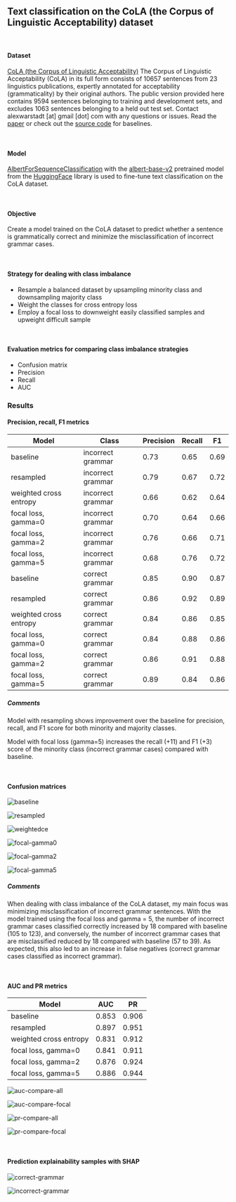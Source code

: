 ## Text classification on the CoLA (the Corpus of Linguistic Acceptability) dataset
<br>

#### Dataset
[CoLA (the Corpus of Linguistic Acceptability)](https://nyu-mll.github.io/CoLA/)
The Corpus of Linguistic Acceptability (CoLA) in its full form consists of 10657 sentences from 23 linguistics publications, expertly annotated for acceptability (grammaticality) by their original authors. The public version provided here contains 9594 sentences belonging to training and development sets, and excludes 1063 sentences belonging to a held out test set. Contact alexwarstadt [at] gmail [dot] com with any questions or issues. Read the [paper](https://arxiv.org/abs/1805.12471) or check out the [source code](https://github.com/nyu-mll/CoLA-baselines) for baselines.

<br>

#### Model
[AlbertForSequenceClassification](https://huggingface.co/transformers/v2.2.0/model_doc/albert.html?highlight=albertforsequenceclassification) with the [albert-base-v2](https://huggingface.co/albert-base-v2) pretrained model from the [HuggingFace](https://huggingface.co/) library is used to fine-tune text classification on the CoLA dataset.

<br>

#### Objective
Create a model trained on the CoLA dataset to predict whether a sentence is grammatically correct and minimize the misclassification of incorrect grammar cases.

<br>

#### Strategy for dealing with class imbalance
- Resample a balanced dataset by upsampling minority class and downsampling majority class
- Weight the classes for cross entropy loss
- Employ a focal loss to downweight easily classified samples and upweight difficult sample

<br>

#### Evaluation metrics for comparing class imbalance strategies
- Confusion matrix
- Precision
- Recall
- AUC

### Results

#### Precision, recall, F1 metrics

| Model | Class | Precision | Recall | F1 |
| --- | --- | --- | --- | --- |
| baseline | incorrect grammar | 0.73 | 0.65 | 0.69 |
| resampled | incorrect grammar | 0.79 | 0.67 | 0.72 |
| weighted cross entropy | incorrect grammar | 0.66 | 0.62 | 0.64 |
| focal loss, gamma=0 | incorrect grammar | 0.70 | 0.64 | 0.66 |
| focal loss, gamma=2 | incorrect grammar | 0.76 | 0.66 | 0.71 |
| focal loss, gamma=5 | incorrect grammar | 0.68 | 0.76 | 0.72 |
| baseline | correct grammar | 0.85 | 0.90 | 0.87 |
| resampled | correct grammar | 0.86 | 0.92 | 0.89 |
| weighted cross entropy | correct grammar | 0.84 | 0.86 | 0.85 |
| focal loss, gamma=0 | correct grammar | 0.84 | 0.88 | 0.86 |
| focal loss, gamma=2 | correct grammar | 0.86 | 0.91 | 0.88 |
| focal loss, gamma=5 | correct grammar | 0.89 | 0.84 | 0.86 |

##### Comments
Model with resampling shows improvement over the baseline for precision, recall, and F1 score for both minority and majority classes.

Model with focal loss (gamma=5) increases the recall (+11) and F1 (+3) score of the minority class (incorrect grammar cases) compared with baseline.

<br>

#### Confusion matrices

![baseline](images/cm_baseline.png)

![resampled](images/cm_resampling.png)

![weightedce](images/cm_weighted-cross-entropy.png)

![focal-gamma0](images/cm_focal-loss-gamma0.png)

![focal-gamma2](images/cm_focal-loss-gamma2.png)

![focal-gamma5](images/cm_focal-loss-gamma5.png)

##### Comments

When dealing with class imbalance of the CoLA dataset, my main focus was minimizing misclassification of incorrect grammar sentences. With the model trained using the focal loss and gamma = 5, the number of incorrect grammar cases classified correctly increased by 18 compared with baseline (105 to 123), and conversely, the number of incorrect grammar cases that are misclassified reduced by 18 compared with baseline (57 to 39). As expected, this also led to an increase in false negatives (correct grammar cases classified as incorrect grammar).

<br>

#### AUC and PR metrics

| Model | AUC | PR |
| --- | --- | --- |
| baseline | 0.853 | 0.906 |
| resampled | 0.897 | 0.951 |
| weighted cross entropy | 0.831 | 0.912 |
| focal loss, gamma=0 | 0.841 | 0.911 |
| focal loss, gamma=2 | 0.876 | 0.924 |
| focal loss, gamma=5 | 0.886 | 0.944 |

![auc-compare-all](images/roc_comparison-all.png)

![auc-compare-focal](images/roc_comparison-focal.png)

![pr-compare-all](images/pr_comparison-all.png)

![pr-compare-focal](images/pr_comparison-focal.png)

<br>

#### Prediction explainability samples with SHAP

![correct-grammar](images/shap_correct-grammar-sample.png)

![incorrect-grammar](images/shap_incorrect-grammar-sample.png)
